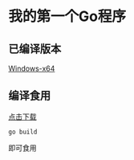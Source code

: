 # 我的第一个Go程序

## 已编译版本

[Windows-x64](https://github.com/M1saka10010/fileCalculator/releases/download/v0.0.1/fileCalculator-Windows-x64.exe)

## 编译食用

[点击下载](https://github.com/M1saka10010/fileCalculator/archive/refs/heads/master.zip)

```
go build
```

即可食用